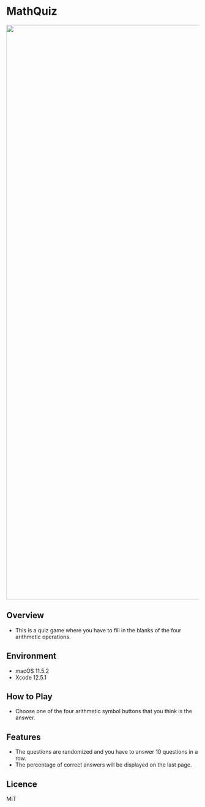 # MathQuiz
<img src="https://user-images.githubusercontent.com/76898162/122705650-20f5c280-d291-11eb-83ab-056fff00fe45.gif" width="1500px"> 

## Overview
- This is a quiz game where you have to fill in the blanks of the four arithmetic operations.

## Environment
- macOS 11.5.2
- Xcode 12.5.1

## How to Play
- Choose one of the four arithmetic symbol buttons that you think is the answer.

## Features
- The questions are randomized and you have to answer 10 questions in a row.
- The percentage of correct answers will be displayed on the last page.

## Licence
MIT
